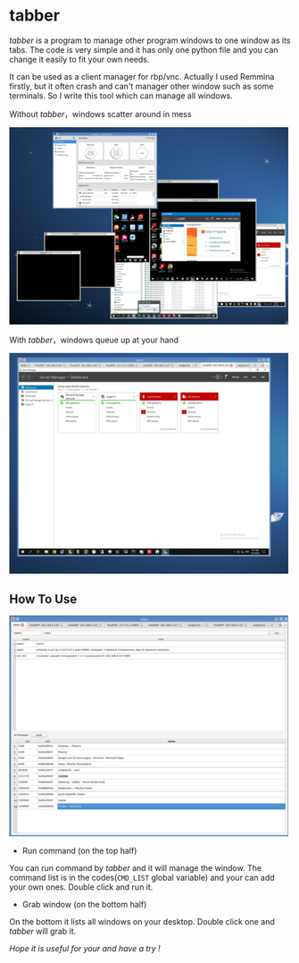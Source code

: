 # tabber

*tabber* is a program to manage other program windows to one window as its tabs. The code is very simple and it has only one python file and you can change it easily to fit your own needs.

It can be used as a client manager for rbp/vnc. Actually I used Remmina firstly, but it often crash and can't manager other window such as some terminals. So I write this tool which can manage all windows.

Without *tabber*，windows scatter around in mess

<img src="01.jpg" width="500"/>


With *tabber*，windows queue up at your hand

<img src="02.jpg" width="500"/>


## How To Use

<img src="03.jpg" width="500">

* Run command (on the top half)

You can run command by *tabber* and it will manage the window. The command list is in the codes(`CMD_LIST` global variable) and your can add your own ones. Double click and run it.


* Grab window (on the bottom half)

On the bottom it lists all windows on your desktop. Double click one and *tabber* will grab it.


*Hope it is useful for your and have a try !*

